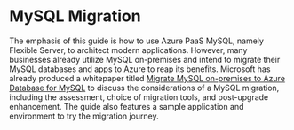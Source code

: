 # MySQL Migration

The emphasis of this guide is how to use Azure PaaS MySQL, namely Flexible Server, to architect modern applications. However, many businesses already utilize MySQL on-premises and intend to migrate their MySQL databases and apps to Azure to reap its benefits. Microsoft has already produced a whitepaper titled [Migrate MySQL on-premises to Azure Database for MySQL](https://docs.microsoft.com/azure/mysql/migrate/mysql-on-premises-azure-db/01-mysql-migration-guide-intro) to discuss the considerations of a MySQL migration, including the assessment, choice of migration tools, and post-upgrade enhancement. The guide also features a sample application and environment to try the migration journey.
